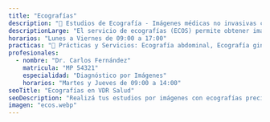```yaml
---
title: "Ecografías"
description: "📡 Estudios de Ecografía - Imágenes médicas no invasivas con tecnología de ultrasonido."
descriptionLarge: "El servicio de ecografías (ECOS) permite obtener imágenes de órganos y tejidos internos utilizando ultrasonido. Es un estudio indoloro, sin radiación, y clave para el diagnóstico médico. Se realizan estudios ginecológicos, obstétricos, abdominales, renales, de partes blandas, mamarios y vasculares, entre otros."
horarios: "Lunes a Viernes de 09:00 a 17:00"
practicas: "📌 Prácticas y Servicios: Ecografía abdominal, Ecografía ginecológica y obstétrica, Ecografía doppler vascular, Ecografía mamaria, Ecografía de partes blandas y musculoesquelética, Ecografía de tiroides y testicular."
profesionales:
  - nombre: "Dr. Carlos Fernández"
    matricula: "MP 54321"
    especialidad: "Diagnóstico por Imágenes"
    horarios: "Martes y Jueves de 09:00 a 14:00"
seoTitle: "Ecografías en VDR Salud"
seoDescription: "Realizá tus estudios por imágenes con ecografías precisas y seguras en VDR Salud."
imagen: "ecos.webp"
---
```

